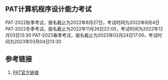 ## PAT计算机程序设计能力考试

PAT-2022秋季考试，报名截止为2022年8月27日，考试时间为2022年9月4日
PAT-2022冬季考试，报名截止为2022年11月26日22:00，考试时间为2022年12月03日13:30
PAT-2023春季考试，报名截止为2023年02月24日17:00，考试时间为2023年03月04日13:30



## 参考链接

1. [PAT官方链接](https://www.patest.cn/reg)  
